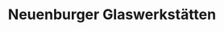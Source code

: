 ---
title: "Neuenburger Glaswerkstätten"
url: /zetel/neuenburger-glaswerkstaetten/
shop: Glaserei
---